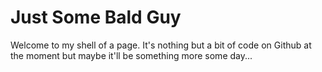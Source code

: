 # Just Some Bald Guy

Welcome to my shell of a page. It's nothing but a bit of code on Github at the moment but maybe it'll be something more some day...
